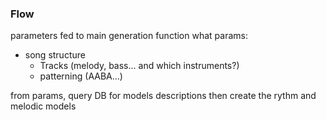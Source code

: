 

### Flow

parameters fed to main generation function
what params:
- song structure
    - Tracks (melody, bass... and which instruments?)
    - patterning (AABA...)



from params, query DB for models descriptions
then create the rythm and melodic models


